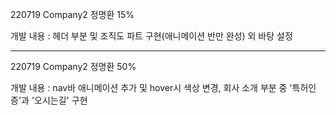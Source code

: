 220719 Company2 정명환 15%

개발 내용 : 헤더 부분 및 조직도 파트 구현(애니메이션 반만 완성) 외 바탕 설정

-------------------------------------------------------------------------------

220719 Company2 정명환 50%

개발 내용 : nav바 애니메이션 추가 및 hover시 색상 변경, 회사 소개 부분 중 '특허인증'과 '오시는길' 구현
